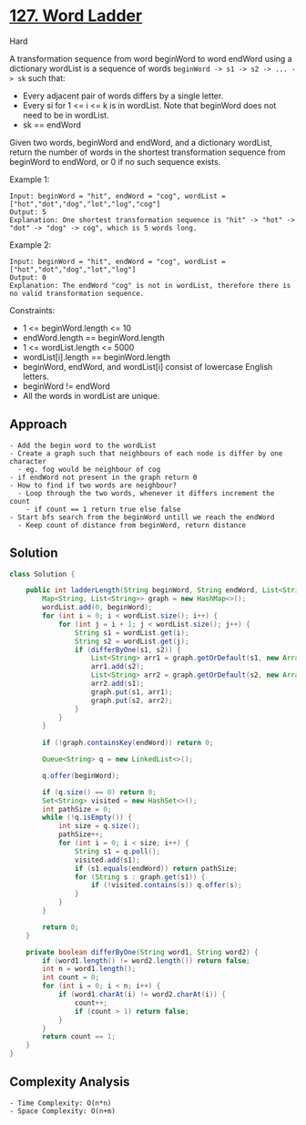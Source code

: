 # [127. Word Ladder](https://leetcode.com/problems/word-ladder/)
Hard


A transformation sequence from word beginWord to word endWord using a dictionary wordList is a sequence of words `beginWord -> s1 -> s2 -> ... -> sk` such that:

- Every adjacent pair of words differs by a single letter.
- Every si for 1 <= i <= k is in wordList. Note that beginWord does not need to be in wordList.
- sk == endWord

Given two words, beginWord and endWord, and a dictionary wordList, return the number of words in the shortest transformation sequence from beginWord to endWord, or 0 if no such sequence exists.

 

Example 1:
```
Input: beginWord = "hit", endWord = "cog", wordList = ["hot","dot","dog","lot","log","cog"]
Output: 5
Explanation: One shortest transformation sequence is "hit" -> "hot" -> "dot" -> "dog" -> cog", which is 5 words long.
```
Example 2:
```
Input: beginWord = "hit", endWord = "cog", wordList = ["hot","dot","dog","lot","log"]
Output: 0
Explanation: The endWord "cog" is not in wordList, therefore there is no valid transformation sequence.
``` 

Constraints:

- 1 <= beginWord.length <= 10
- endWord.length == beginWord.length
- 1 <= wordList.length <= 5000
- wordList[i].length == beginWord.length
- beginWord, endWord, and wordList[i] consist of lowercase English letters.
- beginWord != endWord
- All the words in wordList are unique.

## Approach
```
- Add the begin word to the wordList
- Create a graph such that neighbours of each node is differ by one character
  - eg. fog would be neighbour of cog
- if endWord not present in the graph return 0
- How to find if two words are neighbour?
  - Loop through the two words, whenever it differs increment the count
    - if count == 1 return true else false
- Start bfs search from the beginWord untill we reach the endWord
  - Keep count of distance from beginWord, return distance 
```

## Solution
```java
class Solution {

    public int ladderLength(String beginWord, String endWord, List<String> wordList) {
        Map<String, List<String>> graph = new HashMap<>();
        wordList.add(0, beginWord);
        for (int i = 0; i < wordList.size(); i++) {
            for (int j = i + 1; j < wordList.size(); j++) {
                String s1 = wordList.get(i);
                String s2 = wordList.get(j);
                if (differByOne(s1, s2)) {
                    List<String> arr1 = graph.getOrDefault(s1, new ArrayList<>());
                    arr1.add(s2);
                    List<String> arr2 = graph.getOrDefault(s2, new ArrayList<>());
                    arr2.add(s1);
                    graph.put(s1, arr1);
                    graph.put(s2, arr2);
                }
            }
        }
        
        if (!graph.containsKey(endWord)) return 0;

        Queue<String> q = new LinkedList<>();

        q.offer(beginWord);

        if (q.size() == 0) return 0;
        Set<String> visited = new HashSet<>();
        int pathSize = 0;
        while (!q.isEmpty()) {
            int size = q.size();
            pathSize++;
            for (int i = 0; i < size; i++) {
                String s1 = q.poll();
                visited.add(s1);
                if (s1.equals(endWord)) return pathSize;
                for (String s : graph.get(s1)) {
                    if (!visited.contains(s)) q.offer(s);
                }
            }
        }

        return 0;
    }

    private boolean differByOne(String word1, String word2) {
        if (word1.length() != word2.length()) return false;
        int n = word1.length();
        int count = 0;
        for (int i = 0; i < n; i++) {
            if (word1.charAt(i) != word2.charAt(i)) {
                count++;
                if (count > 1) return false;
            }
        }
        return count == 1;
    }
}

```

## Complexity Analysis
```
- Time Complexity: O(n*n)
- Space Complexity: O(n+m)
```
